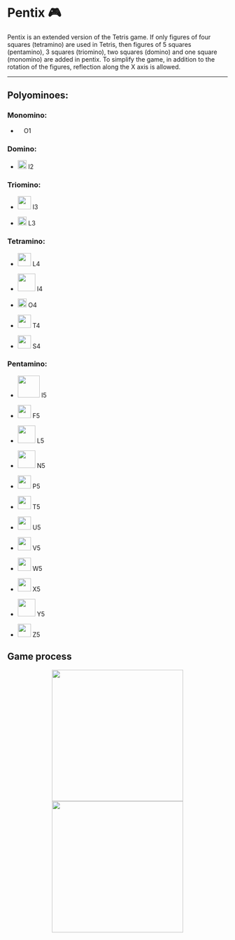 # Pentix :video_game:
Pentix is an extended version of the Tetris game. If only figures of four squares (tetramino) are used in Tetris,
 then figures of 5 squares (pentamino), 3 squares (triomino), two squares (domino) and one square (monomino) are added in pentix.
 To simplify the game, in addition to the rotation of the figures, reflection along the X axis is allowed.
 ___
 ## Polyominoes:
 ### Monomino:
  + <p> <img src="https://user-images.githubusercontent.com/107583021/174074395-ecf9378c-f81a-47f6-aad6-a2c4ab8ebdbc.svg" width="10"/>  O1</p>
### Domino:
 + <p> <img src="https://user-images.githubusercontent.com/107583021/174079513-a33afb98-5216-4af7-af96-e352b9807b7a.svg" width="20"/>  I2</p>
  ### Triomino:
+ <p> <img src="https://user-images.githubusercontent.com/107583021/174079713-8e73a511-9065-49a7-8b46-15fe62b60d69.svg" width="30"/>  I3</p>
+ <p> <img src="https://user-images.githubusercontent.com/107583021/174079733-60ff23c2-6e38-4825-b5ca-f1e3cc139d51.svg" width="20"/>  L3</p>

 ### Tetramino:
 + <p> <img src="https://user-images.githubusercontent.com/107583021/174081893-a9dbf79c-fcd0-4771-b003-71df10b408ed.svg" width="30"/>  L4</p>
 + <p> <img src="https://user-images.githubusercontent.com/107583021/174081657-a829ab01-fe6e-43f5-9cdf-a8842f0785bf.svg" width="40"/>  I4</p>
 + <p> <img src="https://user-images.githubusercontent.com/107583021/174081706-56437c25-9a55-45eb-8ba3-f801e5454f43.svg" width="20"/>  O4</p>
 + <p> <img src="https://user-images.githubusercontent.com/107583021/174081770-44617d23-3b71-4a59-9e2b-f2163f52537e.svg" width="30"/>  T4</p>
 + <p> <img src="https://user-images.githubusercontent.com/107583021/174081823-18b51aa2-a791-4260-b476-78f403760f32.svg" width="30"/>  S4</p>
  ### Pentamino:
 + <p> <img src="https://user-images.githubusercontent.com/107583021/174084464-e342238f-7a99-494d-ac39-92c14c259fc9.svg" width="50"/>  I5</p>
 + <p> <img src="https://user-images.githubusercontent.com/107583021/174084463-a2bc7df5-92c0-4680-8b86-4574533c2380.svg" width="30"/>  F5</p>
 + <p> <img src="https://user-images.githubusercontent.com/107583021/174084459-ab455345-0bc6-46eb-acfe-41f404a301dd.svg" width="40"/>  L5</p>
 + <p> <img src="https://user-images.githubusercontent.com/107583021/174084457-03f6d00e-bc90-45d4-b502-7cf8f41ebc28.svg" width="40"/>  N5</p>
 + <p> <img src="https://user-images.githubusercontent.com/107583021/174084456-1b583c76-507e-43b9-83b3-69a3ee4bc6ba.svg" width="30"/>  P5</p>
 + <p> <img src="https://user-images.githubusercontent.com/107583021/174084455-b485c9e0-e9ab-4864-9fd0-ad67b0fd0155.svg" width="30"/>  T5</p>
 + <p> <img src="https://user-images.githubusercontent.com/107583021/174084452-1e8af8b0-bc70-4908-b37f-e4f316033849.svg" width="30"/>  U5</p>
 + <p> <img src="https://user-images.githubusercontent.com/107583021/174084447-2169cc97-62f3-4668-a6bd-4bc6015c891b.svg" width="30"/>  V5</p>
 + <p> <img src="https://user-images.githubusercontent.com/107583021/174084446-2350fd1b-591d-407a-93c0-ebf89e1508b6.svg" width="30"/>  W5</p>
 + <p> <img src="https://user-images.githubusercontent.com/107583021/174084445-dc8791a1-596e-4a26-a8de-eb176ef33050.svg" width="30"/>  X5</p>
 + <p> <img src="https://user-images.githubusercontent.com/107583021/174084444-c58beec2-5c1a-42c4-b989-c20aecf784a8.svg" width="40"/>  Y5</p>
 + <p> <img src="https://user-images.githubusercontent.com/107583021/174084440-e83552c6-57cb-4ff1-8a35-19b318956329.svg" width="30"/>  Z5</p>
 
 ## Game process

<p align="center"> 
 <img src="https://user-images.githubusercontent.com/107583021/174090519-8a8f50cd-b383-48ab-adde-a4911a8aa967.jpg" width="300"/>
 <img src="https://user-images.githubusercontent.com/107583021/174090533-044764b0-fb17-4314-a10f-a83cc0695c94.jpg" width="300"/>
</p>
